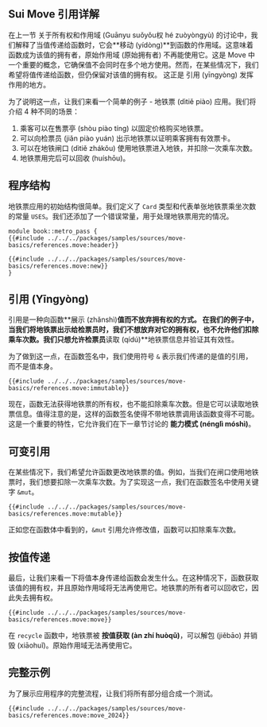 ## Sui Move 引用详解

在上一节 关于所有权和作用域 (Guānyu suǒyǒu权 hé zuòyòngyù) 的讨论中，我们解释了当值传递给函数时，它会**移动 (yídòng)**到函数的作用域。这意味着函数成为该值的拥有者，原始作用域 (原始拥有者) 不再能使用它。这是 Move 中一个重要的概念，它确保值不会同时在多个地方使用。然而，在某些情况下，我们希望将值传递给函数，但仍保留对该值的拥有权。 这正是 引用 (yīngyòng) 发挥作用的地方。

为了说明这一点，让我们来看一个简单的例子 - 地铁票 (dìtiě piào) 应用。我们将介绍 4 种不同的场景：

1. 乘客可以在售票亭 (shòu piào tíng) 以固定价格购买地铁票。
2. 可以向检票员 (jiǎn piào yuán) 出示地铁票以证明乘客拥有有效票卡。
3. 可以在地铁闸口 (dìtiě zhákǒu) 使用地铁票进入地铁，并扣除一次乘车次数。
4. 地铁票用完后可以回收 (huíshōu)。

## 程序结构

地铁票应用的初始结构很简单。我们定义了 `Card` 类型和代表单张地铁票乘坐次数的常量 `USES`。我们还添加了一个错误常量，用于处理地铁票用完的情况。

```move
module book::metro_pass {
{{#include ../../../packages/samples/sources/move-basics/references.move:header}}

{{#include ../../../packages/samples/sources/move-basics/references.move:new}}
}
```

## 引用 (Yīngyòng)

引用是一种向函数**展示 (zhǎnshì)**值而不放弃拥有权的方式。 在我们的例子中，当我们将地铁票出示给检票员时，我们不想放弃对它的拥有权，也不允许他们扣除乘车次数。我们只想允许检票员**读取 (qídú)**地铁票信息并验证其有效性。

为了做到这一点，在函数签名中，我们使用符号 `&` 表示我们传递的是值的引用，而不是值本身。

```move
{{#include ../../../packages/samples/sources/move-basics/references.move:immutable}}
```

现在，函数无法获得地铁票的所有权，也不能扣除乘车次数。但是它可以读取地铁票信息。值得注意的是，这样的函数签名使得不带地铁票调用该函数变得不可能。这是一个重要的特性，它允许我们在下一章节讨论的 **能力模式 (nénglì móshì)**。

## 可变引用

在某些情况下，我们希望允许函数更改地铁票的值。例如，当我们在闸口使用地铁票时，我们想要扣除一次乘车次数。为了实现这一点，我们在函数签名中使用关键字 `&mut`。

```move
{{#include ../../../packages/samples/sources/move-basics/references.move:mutable}}
```

正如您在函数体中看到的，`&mut` 引用允许修改值，函数可以扣除乘车次数。

## 按值传递

最后，让我们来看一下将值本身传递给函数会发生什么。在这种情况下，函数获取该值的拥有权，并且原始作用域将无法再使用它。地铁票的所有者可以回收它，因此失去拥有权。

```move
{{#include ../../../packages/samples/sources/move-basics/references.move:move}}
```

在 `recycle` 函数中，地铁票被 **按值获取 (àn zhí huòqǔ)**，可以解包 (jiěbāo) 并销毁 (xiāohuǐ)。原始作用域无法再使用它。

## 完整示例

为了展示应用程序的完整流程，让我们将所有部分组合成一个测试。

```move
{{#include ../../../packages/samples/sources/move-basics/references.move:move_2024}}
